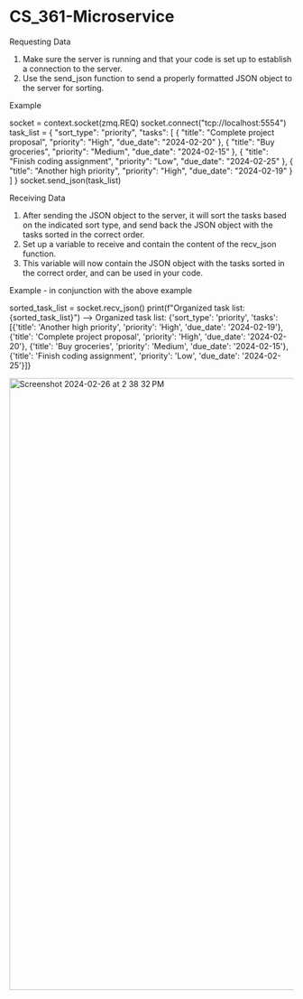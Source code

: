 # CS_361-Microservice

Requesting Data
1) Make sure the server is running and that your code is set up to establish a connection to the server.
2) Use the send_json function to send a properly formatted JSON object to the server for sorting.

Example

socket = context.socket(zmq.REQ)
socket.connect("tcp://localhost:5554")
task_list = {
  "sort_type": "priority",
  "tasks": [
    {
      "title": "Complete project proposal",
      "priority": "High",
      "due_date": "2024-02-20"
    },
    {
      "title": "Buy groceries",
      "priority": "Medium",
      "due_date": "2024-02-15"
    },
    {
      "title": "Finish coding assignment",
      "priority": "Low",
      "due_date": "2024-02-25"
    },
    {
      "title": "Another high priority",
      "priority": "High",
      "due_date": "2024-02-19"
    }
  ]
}
socket.send_json(task_list)

Receiving Data
1) After sending the JSON object to the server, it will sort the tasks based on the indicated sort type, and send back the JSON object with the tasks sorted in the correct order.
2) Set up a variable to receive and contain the content of the recv_json function.
3) This variable will now contain the JSON object with the tasks sorted in the correct order, and can be used in your code.

Example - in conjunction with the above example

sorted_task_list = socket.recv_json()
print(f"Organized task list: {sorted_task_list}")
--> Organized task list: {'sort_type': 'priority', 'tasks': [{'title': 'Another high priority', 'priority': 'High', 'due_date': '2024-02-19'}, {'title': 'Complete project proposal', 'priority': 'High', 'due_date': '2024-02-20'}, {'title': 'Buy groceries', 'priority': 'Medium', 'due_date': '2024-02-15'}, {'title': 'Finish coding assignment', 'priority': 'Low', 'due_date': '2024-02-25'}]}



<img width="1085" alt="Screenshot 2024-02-26 at 2 38 32 PM" src="https://github.com/AlexKing16/CS_361-Microservice/assets/55066365/5d02fdb4-edbd-4969-bbee-d8eaa1b32b86">



